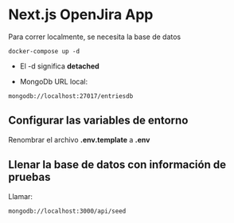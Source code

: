 # Next.js OpenJira App
Para correr localmente, se necesita la base de datos
```
docker-compose up -d
```

* El -d significa __detached__

* MongoDb URL local:
```
mongodb://localhost:27017/entriesdb
```

## Configurar las variables de entorno
Renombrar el archivo __.env.template__ a __.env__

## Llenar la base de datos con información de pruebas
Llamar:
```
mongodb://localhost:3000/api/seed
```